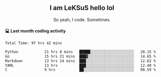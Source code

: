<h2 align="center">I am LeKSuS hello lol</h2>
<p align="center">So yeah, I code. Sometimes.</p>

#### :computer: Last month coding activity
<!--START_SECTION:waka-->

```txt
Total Time: 97 hrs 42 mins

Python            21 hrs 8 mins   █████░░░░░░░░░░░░░░░░░░░░   20.15 %
Go                15 hrs 21 mins  ███▓░░░░░░░░░░░░░░░░░░░░░   14.65 %
Markdown          13 hrs 14 mins  ███░░░░░░░░░░░░░░░░░░░░░░   12.62 %
YAML              13 hrs          ███░░░░░░░░░░░░░░░░░░░░░░   12.40 %
C                 9 hrs           ██░░░░░░░░░░░░░░░░░░░░░░░   08.59 %
```

<!--END_SECTION:waka-->

